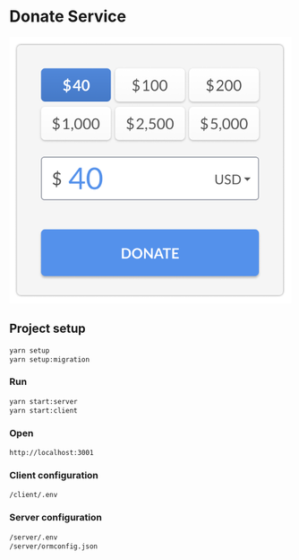 # Donate Service
![Image of donate-service](https://raw.githubusercontent.com/shbumba/donate-service/master/preview.png)

## Project setup
```
yarn setup
yarn setup:migration
```

### Run
```
yarn start:server
yarn start:client
```

### Open
```
http://localhost:3001
```

### Client configuration
```
/client/.env
```

### Server configuration
```
/server/.env
/server/ormconfig.json
```